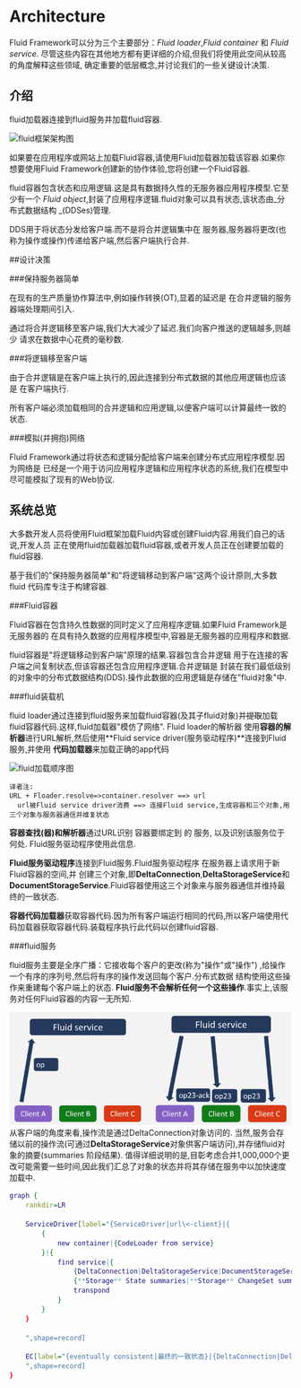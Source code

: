 # Architecture
Fluid Framework可以分为三个主要部分：_Fluid loader_,_Fluid container_ 和 _Fluid service_.
尽管这些内容在其他地方都有更详细的介绍,但我们将使用此空间从较高的角度解释这些领域,
确定重要的低层概念,并讨论我们的一些关键设计决策.

## 介绍

fluid加载器连接到fluid服务并加载fluid容器.

![fluid框架架构图](https://fluidframework.com/docs/concepts/images/architecture.png)

如果要在应用程序或网站上加载Fluid容器,请使用Fluid加载器加载该容器.如果你想要使用Fluid Framework创建新的协作体验,您将创建一个Fluid容器.

fluid容器包含状态和应用逻辑.这是具有数据持久性的无服务器应用程序模型.它至少有一个
_Fluid object_,封装了应用程序逻辑.fluid对象可以具有状态,该状态由_分布式数据结构
_(DDSes)管理.

DDS用于将状态分发给客户端.而不是将合并逻辑集中在
服务器,服务器将更改(也称为操作或操作)传递给客户端,然后客户端执行合并.

##设计决策

###保持服务器简单

在现有的生产质量协作算法中,例如操作转换(OT),显着的延迟是
在合并逻辑的服务器端处理期间引入.

通过将合并逻辑移至客户端,我们大大减少了延迟.我们向客户推送的逻辑越多,则越少
请求在数据中心花费的毫秒数.

###将逻辑移至客户端

由于合并逻辑是在客户端上执行的,因此连接到分布式数据的其他应用逻辑也应该是
在客户端执行.

所有客户端必须加载相同的合并逻辑和应用逻辑,以便客户端可以计算最终一致的状态.

###模拟(并拥抱)网络

Fluid Framework通过将状态和逻辑分配给客户端来创建分布式应用程序模型.因为网络是
已经是一个用于访问应用程序逻辑和应用程序状态的系统,我们在模型中尽可能模拟了现有的Web协议.

## 系统总览

大多数开发人员将使用Fluid框架加载Fluid内容或创建Fluid内容.用我们自己的话说,开发人员
正在使用fluid加载器加载fluid容器,或者开发人员正在创建要加载的fluid容器.

基于我们的"保持服务器简单"和"将逻辑移动到客户端"这两个设计原则,大多数fluid
代码库专注于构建容器.

###Fluid容器

Fluid容器在包含持久性数据的同时定义了应用程序逻辑.如果Fluid Framework是无服务器的
在具有持久数据的应用程序模型中,容器是无服务器的应用程序和数据.

fluid容器是"将逻辑移动到客户端"原理的结果.容器包含合并逻辑
用于在连接的客户端之间复制状态,但该容器还包含应用程序逻辑.合并逻辑是
封装在我们最低级别的对象中的分布式数据结构(DDS).操作此数据的应用逻辑是存储在"fluid对象"中.

###fluid装载机

fluid loader通过连接到fluid服务来加载fluid容器(及其子fluid对象)并~~提取~~加载fluid容器代码.这样,fluid加载器"模仿了网络". Fluid loader的解析器 使用**容器的解析器**进行URL解析,然后使用**Fluid  service driver(服务驱动程序)**连接到Fluid服务,并使用
**代码加载器**来加载正确的app代码

![fluid加载顺序图](images/load-flow.png)

```
译者注:
URL + Floader.resolve=>container.resolver ==> url
  url被Fluid service driver消费 ==> 连接Fluid service,生成容器和三个对象,用三个对象与服务器通信并维复状态
```

**容器查找(器)和解析器**通过URL识别 容器要绑定到 的 服务,
以及识别该服务位于何处. Fluid服务驱动程序使用此信息.

**Fluid服务驱动程序**连接到Fluid服务.Fluid服务驱动程序
在服务器上请求用于新Fluid容器的空间,并
创建三个对象,即**DeltaConnection**,**DeltaStorageService**和**DocumentStorageService**.Fluid容器使用这三个对象来与服务器通信并维持最终的一致状态.

**容器代码加载器**获取容器代码.因为所有客户端运行相同的代码,所以客户端使用代码加载器获取容器代码.装载程序执行此代码以创建fluid容器.


###fluid服务

fluid服务主要是全序广播：它接收每个客户的更改(称为"操作"或"操作")
,给操作一个有序的序列号,然后将有序的操作发送回每个客户.分布式数据
结构使用这些操作来重建每个客户端上的状态. **Fluid服务不会解析任何一个这些操作**.事实上,该服务对任何Fluid容器的内容一无所知.

![描绘从Fluid客户端发送到Fluid服务并广播到Fluid客户端的操作的图](images/fluid-service.png)
从客户端的角度来看,操作流是通过DeltaConnection对象访问的.
当然,服务会存储以前的操作流(可通过**DeltaStorageService**对象供客户端访问),并存储fluid对象的摘要(summaries 阶段结果). 值得详细说明的是,目彰考虑合并1,000,000个更改可能需要一些时间,因此我们汇总了对象的状态并将其存储在服务中以加快速度加载中.

```dot
graph {
    rankdir=LR

    ServiceDriver[label="{ServiceDriver|url\<-client}|{
        {
            new container|{CodeLoader from service}
        }|{
            find service|{
                {DeltaConnection|DeltaStorageService|DocumentStorageService}|
                {**Storage** State summaries|**Storage** ChangeSet summaries}|
                transpond
            }
        }
    }

    ",shape=record]

    EC[label="{eventually consistent|最终的一致状态}|{DeltaConnection|DeltaStorageService|DocumentStorageService}
    ",shape=record]
}
```
